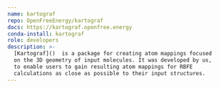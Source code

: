```yaml
---
name: kartograf
repo: OpenFreeEnergy/kartograf
docs: https://kartograf.openfree.energy
conda-install: kartograf
role: developers
description: >-
  [Kartograf]()  is a package for creating atom mappings focused 
  on the 3D geometry of input molecules. It was developed by us, 
  to enable users to gain resulting atom mappings for RBFE
  calculations as close as possible to their input structures.
---
```

